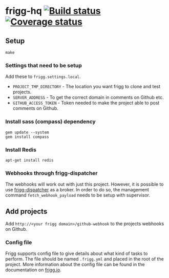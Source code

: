 # frigg-hq [![Build status](https://ci.frigg.io/frigg/frigg-hq.svg)](https://ci.frigg.io/frigg/frigg-hq/last/) [![Coverage status](https://ci.frigg.io/frigg/frigg-hq/coverage.svg)](https://ci.frigg.io/frigg/frigg-hq/last/)

## Setup
```
make
```

### Settings that need to be setup
Add these to `frigg.settings.local`.

* `PROJECT_TMP_DIRECTORY` - The location you want frigg to clone and test projects.
* `SERVER_ADDRESS` - To get the correct domain in comments on Github etc.
* `GITHUB_ACCESS_TOKEN` - Token needed to make the project able to post comments on Github.

### Install sass (compass) dependency
```
gem update --system
gem install compass
```

### Install Redis
```
apt-get install redis
```

### Webhooks through frigg-dispatcher
The webhooks will work out with just this project. However, it is possible to use [frigg-dispatcher](https://github.com/frigg/frigg-dispatcher) as a broker. In order to do so, the management command `fetch_webhook_payload` needs to be setup with supervisor.

## Add projects
Add `http://<your frigg domain>/github-webhook` to the projects webhooks on Github.

### Config file
Frigg supports config file to give details about what kind of tasks to perform. The file
should be named `.frigg.yml` and placed in the root of the project. More information about
the config file can be found in the documentation on [frigg.io](https://frigg.io/).
